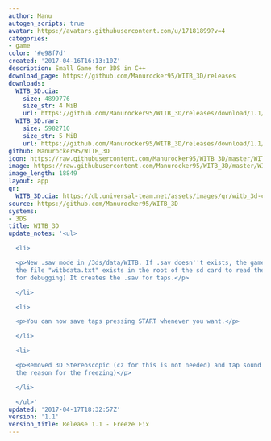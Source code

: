 ```yaml
---
author: Manu
autogen_scripts: true
avatar: https://avatars.githubusercontent.com/u/17181899?v=4
categories:
- game
color: '#e98f7d'
created: '2017-04-16T16:13:10Z'
description: Small Game for 3DS in C++
download_page: https://github.com/Manurocker95/WITB_3D/releases
downloads:
  WITB_3D.cia:
    size: 4899776
    size_str: 4 MiB
    url: https://github.com/Manurocker95/WITB_3D/releases/download/1.1/WITB_3D.cia
  WITB_3D.rar:
    size: 5982710
    size_str: 5 MiB
    url: https://github.com/Manurocker95/WITB_3D/releases/download/1.1/WITB_3D.rar
github: Manurocker95/WITB_3D
icon: https://raw.githubusercontent.com/Manurocker95/WITB_3D/master/WITB_3D/icon.png
image: https://raw.githubusercontent.com/Manurocker95/WITB_3D/master/WITB_3D/resources/banner.png
image_length: 18849
layout: app
qr:
  WITB_3D.cia: https://db.universal-team.net/assets/images/qr/witb_3d-cia.png
source: https://github.com/Manurocker95/WITB_3D
systems:
- 3DS
title: WITB_3D
update_notes: '<ul>

  <li>

  <p>New .sav mode in /3ds/data/WITB. If .sav doesn''t exists, the game checks if
  the file "witbdata.txt" exists in the root of the sd card to read the taps. (Just
  for debugging) It creates the .sav for taps.</p>

  </li>

  <li>

  <p>You can now save taps pressing START whenever you want.</p>

  </li>

  <li>

  <p>Removed 3D Stereoscopic (cz for this is not needed) and tap sound (Seems it was
  the reason for the freezing)</p>

  </li>

  </ul>'
updated: '2017-04-17T18:32:57Z'
version: '1.1'
version_title: Release 1.1 - Freeze Fix
---
```

